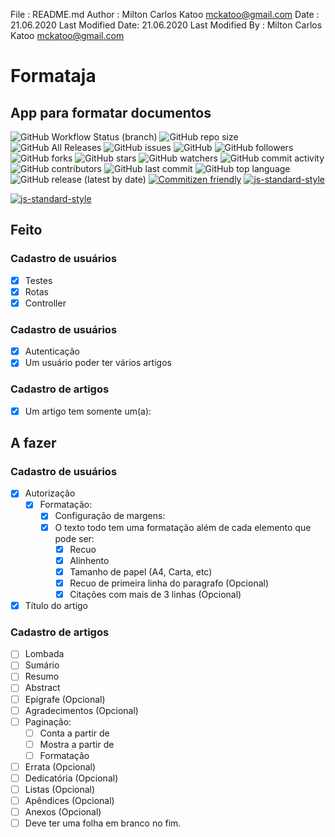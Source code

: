  File              : README.md
 Author            : Milton Carlos Katoo <mckatoo@gmail.com>
 Date              : 21.06.2020
 Last Modified Date: 21.06.2020
 Last Modified By  : Milton Carlos Katoo <mckatoo@gmail.com>
# Formataja
## App para formatar documentos

![GitHub Workflow Status (branch)](https://cloud.drone.io/api/badges/mckatoo/formataja/status.svg)
![GitHub repo size](https://img.shields.io/github/repo-size/mckatoo/formataja)
![GitHub All Releases](https://img.shields.io/github/downloads/mckatoo/formataja/total)
![GitHub issues](https://img.shields.io/github/issues/mckatoo/formataja)
![GitHub](https://img.shields.io/github/license/mckatoo/formataja)
![GitHub followers](https://img.shields.io/github/followers/mckatoo)
![GitHub forks](https://img.shields.io/github/forks/mckatoo/formataja)
![GitHub stars](https://img.shields.io/github/stars/mckatoo/formataja)
![GitHub watchers](https://img.shields.io/github/watchers/mckatoo/formataja)
![GitHub commit activity](https://img.shields.io/github/commit-activity/m/mckatoo/formataja)
![GitHub contributors](https://img.shields.io/github/contributors/mckatoo/formataja)
![GitHub last commit](https://img.shields.io/github/last-commit/mckatoo/formataja)
![GitHub top language](https://img.shields.io/github/languages/top/mckatoo/formataja)
![GitHub release (latest by date)](https://img.shields.io/github/v/release/mckatoo/formataja)
[![Commitizen friendly](https://img.shields.io/badge/commitizen-friendly-brightgreen.svg)](http://commitizen.github.io/cz-cli/)
[![js-standard-style](https://img.shields.io/badge/code%20style-standard-brightgreen.svg)](http://standardjs.com)

[![js-standard-style](https://cdn.rawgit.com/standard/standard/master/badge.svg)](http://standardjs.com)

## Feito

### Cadastro de usuários
- [x] Testes
- [x] Rotas
- [x] Controller
### Cadastro de usuários
- [x] Autenticação
- [x] Um usuário poder ter vários artigos

### Cadastro de artigos
- [x] Um artigo tem somente um(a):

## A fazer

### Cadastro de usuários
- [x] Autorização
    - [x] Formatação:
        - [x] Configuração de margens:
        - [x] O texto todo tem uma formatação além de cada elemento que pode ser:
            - [x] Recuo
            - [x] Alinhento
            - [x] Tamanho de papel (A4, Carta, etc)
            - [x] Recuo de primeira linha do paragrafo (Opcional)
            - [x] Citações com mais de 3 linhas (Opcional)
- [x] Título do artigo

### Cadastro de artigos
- [ ] Lombada
- [ ] Sumário
- [ ] Resumo
- [ ] Abstract
- [ ] Epígrafe (Opcional)
- [ ] Agradecimentos (Opcional)
- [ ] Paginação:
    - [ ] Conta a partir de
    - [ ] Mostra a partir de
    - [ ] Formatação
- [ ] Errata (Opcional)
- [ ] Dedicatória (Opcional)
- [ ] Listas (Opcional)
- [ ] Apêndices (Opcional)
- [ ] Anexos (Opcional)
- [ ] Deve ter uma folha em branco no fim.
